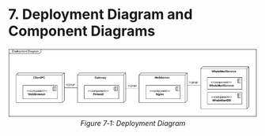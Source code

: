 # 7. Deployment Diagram and Component Diagrams

<p align="center">
<img src="../images/deployment-diagram.png" width="700"/><br>
<i>Figure 7‑1: Deployment Diagram
</i>
</p>